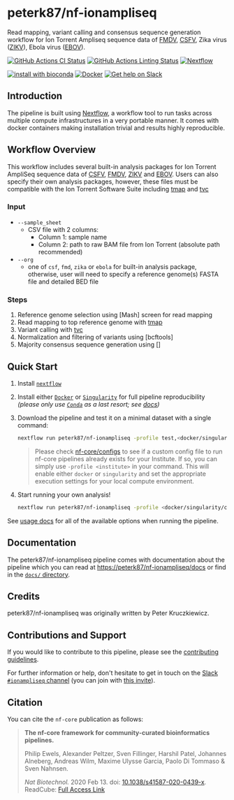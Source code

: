 # peterk87/nf-ionampliseq

Read mapping, variant calling and consensus sequence generation workflow for Ion Torrent Ampliseq sequence data of [FMDV], [CSFV], Zika virus ([ZIKV]), Ebola virus ([EBOV]).

[![GitHub Actions CI Status](https://github.com/peterk87/nf-ionampliseq/workflows/nf-core%20CI/badge.svg)](https://github.com/peterk87/nf-ionampliseq/actions)
[![GitHub Actions Linting Status](https://github.com/peterk87/nf-ionampliseq/workflows/nf-core%20linting/badge.svg)](https://github.com/peterk87/nf-ionampliseq/actions)
[![Nextflow](https://img.shields.io/badge/nextflow-%E2%89%A519.10.0-brightgreen.svg)](https://www.nextflow.io/)

[![install with bioconda](https://img.shields.io/badge/install%20with-bioconda-brightgreen.svg)](https://bioconda.github.io/)
[![Docker](https://img.shields.io/docker/automated/nfcore/ionampliseq.svg)](https://hub.docker.com/r/nfcore/ionampliseq)
[![Get help on Slack](http://img.shields.io/badge/slack-nf--core%20%23ionampliseq-4A154B?logo=slack)](https://nfcore.slack.com/channels/ionampliseq)

## Introduction

The pipeline is built using [Nextflow](https://www.nextflow.io), a workflow tool to run tasks across multiple compute infrastructures in a very portable manner. It comes with docker containers making installation trivial and results highly reproducible.

## Workflow Overview

This workflow includes several built-in analysis packages for Ion Torrent AmpliSeq sequence data of [CSFV], [FMDV], [ZIKV] and [EBOV]. Users can also specify their own analysis packages, however, these files must be compatible with the Ion Torrent Software Suite including [tmap] and [tvc]

### Input

- `--sample_sheet`
  - CSV file with 2 columns:
    - Column 1: sample name
    - Column 2: path to raw BAM file from Ion Torrent (absolute path recommended)
- `--org`
  - one of `csf`, `fmd`, `zika` or `ebola` for built-in analysis package, otherwise, user will need to specify a reference genome(s) FASTA file and detailed BED file

### Steps

1. Reference genome selection using [Mash] screen for read mapping
2. Read mapping to top reference genome with [tmap]
3. Variant calling with [tvc]
4. Normalization and filtering of variants using [bcftools]
5. Majority consensus sequence generation using []

[CSFV]: https://www.ncbi.nlm.nih.gov/Taxonomy/Browser/wwwtax.cgi
[FMDV]: https://www.ncbi.nlm.nih.gov/Taxonomy/Browser/wwwtax.cgi?mode=Info&id=12110&lvl=3&lin=f&keep=1&srchmode=1&unlock
[ZIKV]: https://www.ncbi.nlm.nih.gov/Taxonomy/Browser/wwwtax.cgi?mode=Info&id=64320&lvl=3&lin=f&keep=1&srchmode=1&unlock
[EBOV]: https://www.ncbi.nlm.nih.gov/Taxonomy/Browser/wwwtax.cgi?mode=Info&id=186536&lvl=3&lin=f&keep=1&srchmode=1&unlock

## Quick Start

1. Install [`nextflow`](https://nf-co.re/usage/installation)

2. Install either [`Docker`](https://docs.docker.com/engine/installation/) or [`Singularity`](https://www.sylabs.io/guides/3.0/user-guide/) for full pipeline reproducibility _(please only use [`Conda`](https://conda.io/miniconda.html) as a last resort; see [docs](https://nf-co.re/usage/configuration#basic-configuration-profiles))_

3. Download the pipeline and test it on a minimal dataset with a single command:

    ```bash
    nextflow run peterk87/nf-ionampliseq -profile test,<docker/singularity/conda/institute>
    ```

    > Please check [nf-core/configs](https://github.com/nf-core/configs#documentation) to see if a custom config file to run nf-core pipelines already exists for your Institute. If so, you can simply use `-profile <institute>` in your command. This will enable either `docker` or `singularity` and set the appropriate execution settings for your local compute environment.

4. Start running your own analysis!

    <!-- TODO nf-core: Update the example "typical command" below used to run the pipeline -->

    ```bash
    nextflow run peterk87/nf-ionampliseq -profile <docker/singularity/conda/institute> --input '*_R{1,2}.fastq.gz' --genome GRCh37
    ```

See [usage docs](docs/usage.md) for all of the available options when running the pipeline.

## Documentation

The peterk87/nf-ionampliseq pipeline comes with documentation about the pipeline which you can read at [https://peterk87/nf-ionampliseq/docs](https://peterk87/nf-ionampliseq/docs) or find in the [`docs/` directory](docs).

<!-- TODO nf-core: Add a brief overview of what the pipeline does and how it works -->

## Credits

peterk87/nf-ionampliseq was originally written by Peter Kruczkiewicz.

## Contributions and Support

If you would like to contribute to this pipeline, please see the [contributing guidelines](.github/CONTRIBUTING.md).

For further information or help, don't hesitate to get in touch on the [Slack `#ionampliseq` channel](https://nfcore.slack.com/channels/ionampliseq) (you can join with [this invite](https://nf-co.re/join/slack)).

## Citation

<!-- TODO nf-core: Add citation for pipeline after first release. Uncomment lines below and update Zenodo doi. -->
<!-- If you use  peterk87/nf-ionampliseq for your analysis, please cite it using the following doi: [10.5281/zenodo.XXXXXX](https://doi.org/10.5281/zenodo.XXXXXX) -->

You can cite the `nf-core` publication as follows:

> **The nf-core framework for community-curated bioinformatics pipelines.**
>
> Philip Ewels, Alexander Peltzer, Sven Fillinger, Harshil Patel, Johannes Alneberg, Andreas Wilm, Maxime Ulysse Garcia, Paolo Di Tommaso & Sven Nahnsen.
>
> _Nat Biotechnol._ 2020 Feb 13. doi: [10.1038/s41587-020-0439-x](https://dx.doi.org/10.1038/s41587-020-0439-x).
> ReadCube: [Full Access Link](https://rdcu.be/b1GjZ)

[tmap]: https://github.com/iontorrent/TS/
[tvc]: http://updates.iontorrent.com/tvc_standalone/
[variantCaller]: https://github.com/iontorrent/TS/tree/master/plugin/variantCaller
